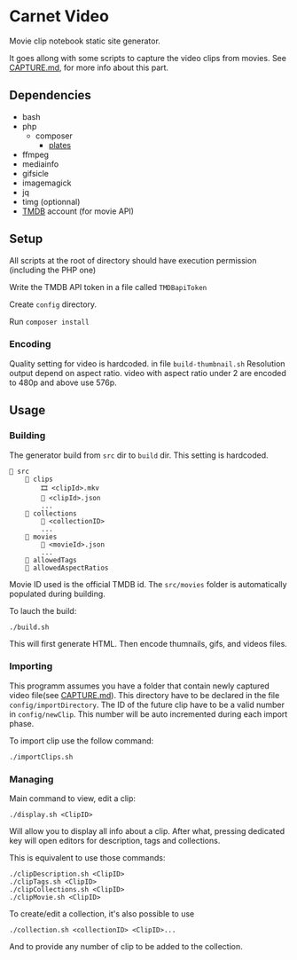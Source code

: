# Carnet Video

Movie clip notebook static site generator.

It goes allong with some scripts to capture the video clips from movies.
See [CAPTURE.md](CAPTURE.md), for more info about this part.

## Dependencies

- bash
- php
    - composer
        - [plates](https://platesphp.com/)
- ffmpeg
- mediainfo
- gifsicle
- imagemagick
- jq
- timg (optionnal)
- [TMDB](https://www.themoviedb.org/) account (for movie API)


## Setup

All scripts at the root of directory should have execution permission (including the PHP one)

Write the TMDB API token in a file called `TMDBapiToken`

Create `config` directory.

Run `composer install`


### Encoding

Quality setting for video is hardcoded. in file `build-thumbnail.sh`
Resolution output depend on aspect ratio.
video with aspect ratio under 2 are encoded to 480p and above use 576p.

## Usage

### Building

The generator build from `src` dir to `build` dir. This setting is hardcoded.

```
📁 src
    📁 clips
        🎞️ <clipId>.mkv
        📄 <clipId>.json
        ...
    📁 collections
        📄 <collectionID>
        ...
    📁 movies
        📄 <movieId>.json
        ...
    📄 allowedTags
    📄 allowedAspectRatios
```

Movie ID used is the official TMDB id.
The `src/movies` folder is automatically populated during building.

To lauch the build:

    ./build.sh

This will first generate HTML. Then encode thumnails, gifs, and videos files.


### Importing

This programm assumes you have a folder that contain newly captured video file(see [CAPTURE.md](CAPTURE.md)).
This directory have to be declared in the file `config/importDirectory`.
The ID of the future clip have to be a valid number in `config/newClip`.
This number will be auto incremented during each import phase.

To import clip use the follow command:

    ./importClips.sh


### Managing

Main command to view, edit a clip:

    ./display.sh <ClipID>

Will allow you to display all info about a clip.
After what, pressing dedicated key will open editors for description, tags and collections.

This is equivalent to use those commands:

    ./clipDescription.sh <ClipID>
    ./clipTags.sh <ClipID>
    ./clipCollections.sh <ClipID>
    ./clipMovie.sh <ClipID>

To create/edit a collection, it's also possible to use

    ./collection.sh <collectionID> <ClipID>...

And to provide any number of clip to be added to the collection.
